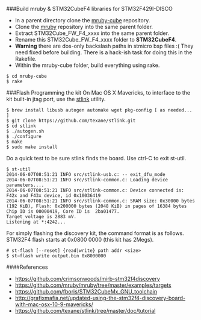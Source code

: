 ###Build mruby & STM32CubeF4 libraries for STM32F429I-DISCO
- In a parent directory clone the [mruby-cube](https://github.com/teachop/mruby-cube) repository.
- Clone the [mruby](https://github.com/mruby/mruby) repository into the same parent folder.
- Extract STM32Cube_FW_F4_xxxx into the same parent folder.
- Rename this STM32Cube_FW_F4_xxxx folder to **STM32CubeF4**.
- **Warning** there are dos-only backslash paths in stmicro bsp files :(  They need fixed before building.  There is a hack-ish task for doing this in the Rakefile.
- Within the mruby-cube folder, build everything using rake.
```
$ cd mruby-cube
$ rake
```

###Flash Programming the kit
On Mac OS X Mavericks, to interface to the kit built-in jtag port, use the [stlink](https://github.com/texane/stlink) utility.
```
$ brew install libusb autogen automake wget pkg-config [ as needed... ]
$ git clone https://github.com/texane/stlink.git
$ cd stlink
$ ./autogen.sh
$ ./configure
$ make
$ sudo make install
```

Do a quick test to be sure stlink finds the board.  Use ctrl-C to exit st-util.
```
$ st-util
2014-06-07T08:51:21 INFO src/stlink-usb.c: -- exit_dfu_mode
2014-06-07T08:51:21 INFO src/stlink-common.c: Loading device parameters....
2014-06-07T08:51:21 INFO src/stlink-common.c: Device connected is: F42x and F43x device, id 0x10036419
2014-06-07T08:51:21 INFO src/stlink-common.c: SRAM size: 0x30000 bytes (192 KiB), Flash: 0x200000 bytes (2048 KiB) in pages of 16384 bytes
Chip ID is 00000419, Core ID is  2ba01477.
Target voltage is 2883 mV.
Listening at *:4242...
```

For simply flashing the discovery kit, the command format is as follows.  STM32F4 flash starts at 0x0800 0000 (this kit has 2Megs).
```
# st-flash [--reset] {read|write} path addr <size>
$ st−flash write output.bin 0x8000000
```

####References
- https://github.com/crimsonwoods/mirb-stm32f4discovery
- https://github.com/mruby/mruby/tree/master/examples/targets
- https://github.com/fboris/STM32CubeMx_GNU_toolchain
- http://grafixmafia.net/updated-using-the-stm32f4-discovery-board-with-mac-osx-10-9-mavericks/
- https://github.com/texane/stlink/tree/master/doc/tutorial
